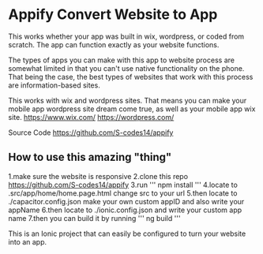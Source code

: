 # Appify Convert Website to App

 This works whether your app was built in wix, wordpress, or coded from scratch. The app can function exactly as your website functions.


The types of apps you can make with this app to website process are somewhat limited in that you can't use native functionality on the phone. That being the case, the best types of websites that work with this process are information-based sites.



This works with wix and wordpress sites. That means you can make your mobile app wordpress site dream come true, as well as your mobile app wix site.
https://www.wix.com/
https://wordpress.com/

Source Code
https://github.com/S-codes14/appify

## How to use this amazing "thing"

1.make sure the website is responsive
2.clone this repo https://github.com/S-codes14/appify
3.run  '''  npm install  '''
4.locate to .src/app/home/home.page.html change src to your url
5.then locate to ./capacitor.config.json make your own custom appID and also write your appName
6.then locate to ./ionic.config.json and write your custom app name
7.then you can build it by running ''' ng build '''



This is an Ionic project that can easily be configured to turn your website into an app.

